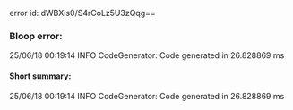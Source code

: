 error id: dWBXis0/S4rCoLz5U3zQqg==
### Bloop error:

25/06/18 00:19:14 INFO CodeGenerator: Code generated in 26.828869 ms
#### Short summary: 

25/06/18 00:19:14 INFO CodeGenerator: Code generated in 26.828869 ms